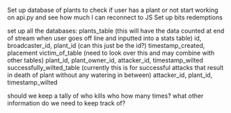 Set up database of plants to check if user has a plant or not
start working on api.py and see how much I can reconnect to JS
Set up bits redemptions

set up all the databases:
    plants_table (this will have the data counted at end of stream when user goes off line and inputted into a stats table)
        id, broadcaster_id, plant_id (can this just be the id?) timestamp_created, placement
    victim_of_table (need to look over this and may combine with other tables)
        plant_id, plant_owner_id, attacker_id, timestamp_wilted
    successfully_wilted_table (currently this is for successful attacks that result in death of plant without any watering in between)
        attacker_id, plant_id, timestamp_wilted

should we keep a tally of who kills who how many times?
what other information do we need to keep track of?